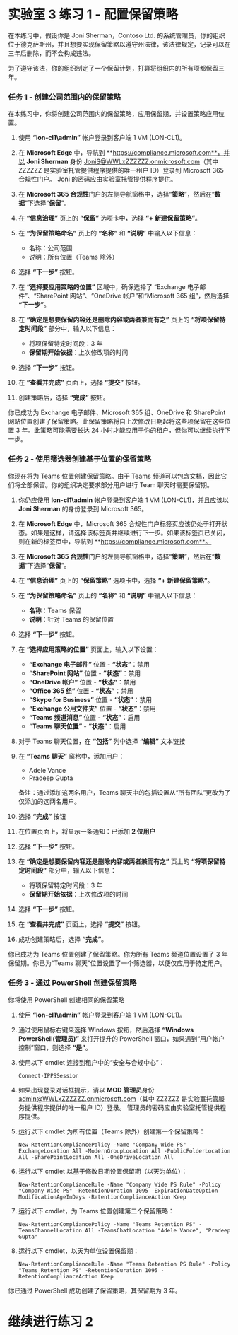 # 实验室 3 练习 1 - 配置保留策略

在本练习中，假设你是 Joni Sherman，Contoso Ltd. 的系统管理员，你的组织位于德克萨斯州，并且想要实现保留策略以遵守州法律，该法律规定，记录可以在三年后删除，而不会构成违法。 

为了遵守该法，你的组织制定了一个保留计划，打算将组织内的所有项都保留三年。


### 任务 1 - 创建公司范围内的保留策略

在本练习中，你将创建公司范围内的保留策略，应用保留期，并设置策略应用位置。

1. 使用 **“lon-cl1\admin”** 帐户登录到客户端 1 VM (LON-CL1)。

2. 在 **Microsoft Edge** 中，导航到 **https://compliance.microsoft.com**，并以 **Joni Sherman** 身份 JoniS@WWLxZZZZZZ.onmicrosoft.com（其中 ZZZZZZ 是实验室托管提供程序提供的唯一租户 ID）登录到 Microsoft 365 合规性门户。  Joni 的密码应由实验室托管提供程序提供。

3. 在 **Microsoft 365 合规性**门户的左侧导航窗格中，选择“**策略**”，然后在“**数据**”下选择“**保留**”。

4. 在 **“信息治理”** 页上的 **“保留”** 选项卡中，选择 **“+ 新建保留策略”**。

5. 在 **“为保留策略命名”** 页上的 **“名称”** 和 **“说明”** 中输入以下信息：

	- 名称：公司范围
	- 说明：所有位置（Teams 除外）

6. 选择 **“下一步”** 按钮。  

7. 在 **“选择要应用策略的位置”** 区域中，确保选择了 “Exchange 电子邮件”、“SharePoint 网站”、“OneDrive 帐户”和“Microsoft 365 组”，然后选择 **“下一步”**。

8. 在 **“确定是想要保留内容还是删除内容或两者兼而有之”** 页上的 **“将项保留特定时间段”** 部分中，输入以下信息：

	- 将项保留特定时间段：3 年
	- **保留期开始依据**：上次修改项的时间

9. 选择 **“下一步”** 按钮。

10. 在 **“查看并完成”** 页面上，选择 **“提交”** 按钮。

11. 创建策略后，选择 **“完成”** 按钮。

你已成功为 Exchange 电子邮件、Microsoft 365 组、OneDrive 和 SharePoint 网站位置创建了保留策略。此保留策略将自上次修改日期起将这些项保留在这些位置 3 年。此策略可能需要长达 24 小时才能应用于你的租户，但你可以继续执行下一步。

### 任务 2 - 使用筛选器创建基于位置的保留策略

你现在将为 Teams 位置创建保留策略。由于 Teams 频道可以包含文档，因此它们将全部保留。你的组织决定要求部分用户进行 Team 聊天时需要保留期。

1. 你仍应使用 **lon-cl1\admin** 帐户登录到客户端 1 VM (LON-CL1)，并且应该以 **Joni Sherman** 的身份登录到 Microsoft 365。 

2. 在 **Microsoft Edge** 中，Microsoft 365 合规性门户标签页应该仍处于打开状态。如果是这样，请选择该标签页并继续进行下一步。如果该标签页已关闭，则在新的标签页中，导航到 **https://compliance.microsoft.com**。

3. 在 **Microsoft 365 合规性**门户的左侧导航窗格中，选择“**策略**”，然后在“**数据**”下选择“**保留**”。

4. 在 **“信息治理”** 页上的 **“保留策略”** 选项卡中，选择 **“+ 新建保留策略”**。

5. 在 **“为保留策略命名”** 页上的 **“名称”** 和 **“说明”** 中输入以下信息：

	- **名称**：Teams 保留
	- **说明**：针对 Teams 的保留位置

6. 选择 **“下一步”** 按钮。

7. 在 **“选择应用策略的位置”** 页面上，输入以下设置：

	- **“Exchange 电子邮件”** 位置 - **“状态”**：禁用
	- **“SharePoint 网站”** 位置 - **“状态”**：禁用
	- **“OneDrive 帐户”** 位置 - **“状态”**：禁用
	- **“Office 365 组”** 位置 - **“状态”**：禁用
	- **“Skype for Business”** 位置 - **“状态”**：禁用
	- **“Exchange 公用文件夹”** 位置 - **“状态”**：禁用
	- **“Teams 频道消息”** 位置 - **“状态”**：启用 
	- **“Teams 聊天位置”** - **“状态”**：启用

8. 对于 Teams 聊天位置，在 **“包括”** 列中选择 **“编辑”** 文本链接

9. 在 **“Teams 聊天”** 窗格中，添加用户： 
    - Adele Vance
    - Pradeep Gupta

    备注：通过添加这两名用户，Teams 聊天中的包括设置从“所有团队”更改为了仅添加的这两名用户。

10. 选择 **“完成”** 按钮

11. 在位置页面上，将显示一条通知：已添加 **2 位用户**

12. 选择 **“下一步”** 按钮。

13. 在 **“确定是想要保留内容还是删除内容或两者兼而有之”** 页上的 **“将项保留特定时间段”** 部分中，输入以下信息：

	- 将项保留特定时间段：3 年
	- **保留期开始依据**：上次修改项的时间

14. 选择 **“下一步”** 按钮。

15. 在 **“查看并完成”** 页面上，选择 **“提交”** 按钮。

16. 成功创建策略后，选择 **“完成”**。

你已成功为 Teams 位置创建了保留策略。你为所有 Teams 频道位置设置了 3 年保留期。你已为“Teams 聊天”位置设置了一个筛选器，以便仅应用于特定用户。

### 任务 3 - 通过 PowerShell 创建保留策略

你将使用 PowerShell 创建相同的保留策略

1. 使用 **“lon-cl1\admin”** 帐户登录到客户端 1 VM (LON-CL1)。

2. 通过使用鼠标右键来选择 Windows 按钮，然后选择 **“Windows PowerShell(管理员)”** 来打开提升的 PowerShell 窗口，如果遇到“用户帐户控制”窗口，则选择 **“是”**。

3. 使用以下 cmdlet 连接到租户中的“安全与合规中心”：

    `Connect-IPPSSession`

4. 如果出现登录对话框提示，请以 **MOD 管理员**身份 admin@WWLxZZZZZZ.onmicrosoft.com（其中 ZZZZZZ 是实验室托管服务提供程序提供的唯一租户 ID）登录。  管理员的密码应由实验室托管提供程序提供。

5. 运行以下 cmdlet 为所有位置（Teams 除外）创建第一个保留策略：

    `New-RetentionCompliancePolicy -Name "Company Wide PS" -ExchangeLocation All -ModernGroupLocation All -PublicFolderLocation All -SharePointLocation All -OneDriveLocation All`

6. 运行以下 cmdlet 以基于修改日期设置保留期（以天为单位）：
	
    `New-RetentionComplianceRule -Name "Company Wide PS Rule" -Policy "Company Wide PS" -RetentionDuration 1095 -ExpirationDateOption ModificationAgeInDays -RetentionComplianceAction Keep`

7. 运行以下 cmdlet，为 Teams 位置创建第二个保留策略：

    `New-RetentionCompliancePolicy -Name "Teams Retention PS" -TeamsChannelLocation All -TeamsChatLocation "Adele Vance", "Pradeep Gupta"`

8. 运行以下 cmdlet，以天为单位设置保留期：

    `New-RetentionComplianceRule -Name "Teams Retention PS Rule" -Policy "Teams Retention PS" -RetentionDuration 1095 -RetentionComplianceAction Keep`

你已通过 PowerShell 成功创建了保留策略，其保留期为 3 年。

# 继续进行练习 2
